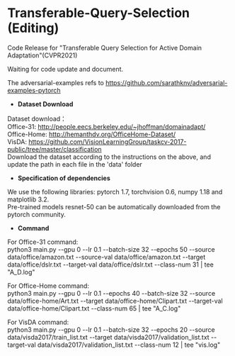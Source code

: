 # Transferable-Query-Selection (Editing)
Code Release for "Transferable Query Selection for Active Domain Adaptation"(CVPR2021)  

Waiting for code update and document.

The adversarial-examples refs to https://github.com/sarathknv/adversarial-examples-pytorch

* **Dataset Download** 

Dataset download：<br />
Office-31: http://people.eecs.berkeley.edu/~jhoffman/domainadapt/ <br />
Office-Home: http://hemanthdv.org/OfficeHome-Dataset/ <br />
VisDA: https://github.com/VisionLearningGroup/taskcv-2017-public/tree/master/classification <br />
Download the dataset according to the instructions on the above, and update the path in each file in the 'data' folder

* **Specification of dependencies** 

We use the following libraries: pytorch 1.7, torchvision 0.6, numpy 1.18 and matplotlib 3.2. <br />
Pre-trained models resnet-50 can be automatically downloaded from the pytorch community. <br />

* **Command** 

For Office-31 command: <br />
python3 main.py --gpu 0 --lr 0.1 --batch-size 32 --epochs 50 --source data/office/amazon.txt --source-val data/office/amazon.txt --target data/office/dslr.txt --target-val data/office/dslr.txt --class-num 31 | tee "A_D.log"

For Office-Home command: <br />
python3 main.py --gpu 0 --lr 0.1 --epochs 40 --batch-size 32 --source data/office-home/Art.txt --target data/office-home/Clipart.txt --target-val data/office-home/Clipart.txt --class-num 65 | tee "A_C.log"

For VisDA command: <br />
python3 main.py --gpu 0 --lr 0.1 --batch-size 32 --epochs 20 --source data/visda2017/train_list.txt --target data/visda2017/validation_list.txt --target-val data/visda2017/validation_list.txt --class-num 12 | tee "vis.log"

